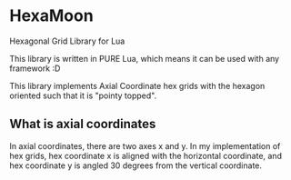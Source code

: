 HexaMoon
========

Hexagonal Grid Library for Lua

This library is written in PURE Lua, which means it can be used with any framework :D

This library implements Axial Coordinate hex grids with the hexagon oriented such that it is "pointy topped".

What is axial coordinates
-------------------------

In axial coordinates, there are two axes x and y. In my implementation of hex grids, hex coordinate x is aligned with the horizontal coordinate, and hex coordinate y is angled 30 degrees from the vertical coordinate.

